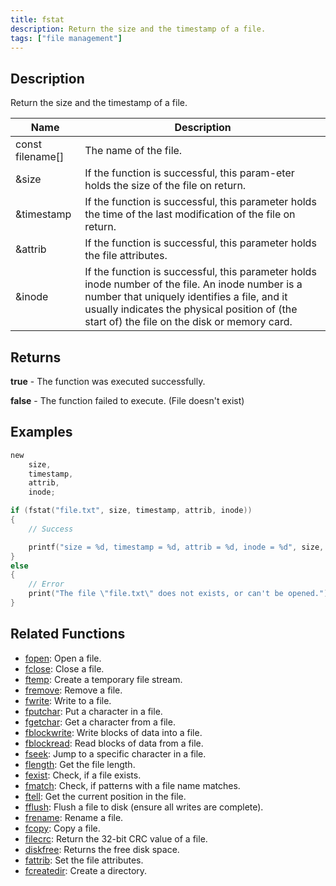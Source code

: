 ```yaml
---
title: fstat
description: Return the size and the timestamp of a file.
tags: ["file management"]
---
```


<VersionWarn version='omp v1.1.0.2612' />

<LowercaseNote />

## Description

Return the size and the timestamp of a file.

| Name             | Description                                                                                                                                                                                                                                       |
| ---------------- | ------------------------------------------------------------------------------------------------------------------------------------------------------------------------------------------------------------------------------------------------- |
| const filename[] | The name of the file.                                                                                                                                                                                                                             |
| &size            | If the function is successful, this param-eter holds the size of the file on return.                                                                                                                                                              |
| &timestamp       | If the function is successful, this parameter holds the time of the last modification of the file on return.                                                                                                                                      |
| &attrib          | If the function is successful, this parameter holds the file attributes.                                                                                                                                                                          |
| &inode           | If the function is successful, this parameter holds inode number of the file.  An inode number is a number that uniquely identifies a file, and it usually indicates the physical position of (the start of) the file on the disk or memory card. |

## Returns

**true** - The function was executed successfully.

**false** - The function failed to execute. (File doesn't exist)

## Examples

```c
new 
    size,
    timestamp,
    attrib,
    inode;

if (fstat("file.txt", size, timestamp, attrib, inode))
{
    // Success

    printf("size = %d, timestamp = %d, attrib = %d, inode = %d", size, timestamp, attrib, inode);
}
else
{
    // Error
    print("The file \"file.txt\" does not exists, or can't be opened.");
}
```

## Related Functions

- [fopen](fopen): Open a file.
- [fclose](fclose): Close a file.
- [ftemp](ftemp): Create a temporary file stream.
- [fremove](fremove): Remove a file.
- [fwrite](fwrite): Write to a file.
- [fputchar](fputchar): Put a character in a file.
- [fgetchar](fgetchar): Get a character from a file.
- [fblockwrite](fblockwrite): Write blocks of data into a file.
- [fblockread](fblockread): Read blocks of data from a file.
- [fseek](fseek): Jump to a specific character in a file.
- [flength](flength): Get the file length.
- [fexist](fexist): Check, if a file exists.
- [fmatch](fmatch): Check, if patterns with a file name matches.
- [ftell](ftell): Get the current position in the file.
- [fflush](fflush): Flush a file to disk (ensure all writes are complete).
- [frename](frename): Rename a file.
- [fcopy](fcopy): Copy a file.
- [filecrc](filecrc): Return the 32-bit CRC value of a file.
- [diskfree](diskfree): Returns the free disk space.
- [fattrib](fattrib): Set the file attributes.
- [fcreatedir](fcreatedir): Create a directory.
